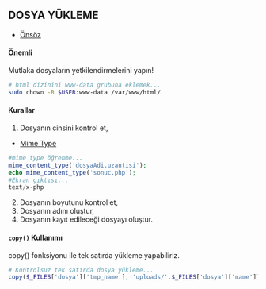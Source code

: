 ## DOSYA YÜKLEME

- [Önsöz](https://github.com/cicekhasan/DersNotlarim)



#### Önemli

Mutlaka dosyaların yetkilendirmelerini yapın!

```bash
# html dizinini www-data grubuna eklemek...
sudo chown -R $USER:www-data /var/www/html/
```

#### Kurallar

1. Dosyanın cinsini kontrol et,
  - [Mime Type](http://svn.apache.org/repos/asf/httpd/httpd/trunk/docs/conf/mime.types)

```php
#mime type öğrenme...
mime_content_type('dosyaAdi.uzantisi');
echo mime_content_type('sonuc.php');
#Ekran çıktısı...
text/x-php
```

2. Dosyanın boyutunu kontrol et,
3. Dosyanın adını oluştur,
4. Dosyanın kayıt edileceği dosyayı oluştur.

#### ```copy()``` Kullanımı

copy() fonksiyonu ile tek satırda yükleme yapabiliriz.

```php
# Kontrolsuz tek satırda dosya yükleme...
copy($_FILES['dosya']['tmp_name'], 'uploads/'.$_FILES['dosya']['name']);
```
